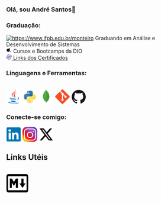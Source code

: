 ### Olá, sou André Santos👋
<h3 align="left">Graduação:</h3>
<div> <a href="https://www.ifpb.edu.br/monteiro" target="blank">
  <img src="https://avatars.githubusercontent.com/u/2523928?s=200&v=4" alt="https://www.ifpb.edu.br/monteiro" width="15" height="15"/></a> Graduando em Análise e Desenvolvimento de Sistemas</div>
 <div> <a href="https://web.dio.me/users/andrefiiliip_ss?tab=skills" target="blank">
  <img src="https://github.com/dev-for-dev/Meus-Certificados-DIO/blob/main/icons/26231823.png" alt="https://web.dio.me/users/andrefiiliip_ss?tab=skills" width="15" height="15"/></a> Cursos e Bootcamps da DIO</div>
  <div>   <a href="https://github.com/dev-for-dev/Meus-Certificados-DIO/blob/main/Certificados/Links%20Certificados.md" target="blank">
    <img src="https://github.com/dev-for-dev/Meus-Certificados-DIO/blob/main/icons/cert.png" width="15" height="15"/>  Links dos Certificados</a></div>

<h3 align="left">Linguagens e Ferramentas:</h3>
<div style="display: inline-block width="100%><br>
  <img src="https://raw.githubusercontent.com/devicons/devicon/master/icons/java/java-original.svg" alt="java" width="40" height="40"/>
  <img src="https://raw.githubusercontent.com/devicons/devicon/master/icons/python/python-original.svg" alt="python" width="40" height="40"/>
  <img src="https://raw.githubusercontent.com/devicons/devicon/master/icons/mongodb/mongodb-original.svg" alt="mongodb" width="40" height="40"/>
  <img src="https://raw.githubusercontent.com/devicons/devicon/master/icons/git/git-original.svg" alt="git" width="40" height="40"/>
  <img src="https://raw.githubusercontent.com/devicons/devicon/master/icons/github/github-original.svg" alt="github" width="40" height="40"/>
</div>

<h3 align="left">Conecte-se comigo:</h3>
<div align="left">
  <a href="https://www.linkedin.com/in/andre-f-s-santos" target="blank">
  <img align="center" src="https://github.com/devicons/devicon/blob/master/icons/linkedin/linkedin-original.svg"       alt="https://www.linkedin.com/in/andre-f-s-santos" width="40" height="40"/></a>
  <a href="https://www.instagram.com/devfordev/" target="blank">
  <img align="center" src="https://raw.githubusercontent.com/dev-for-dev/Meus-Certificados-DIO/main/icons/Instagram.webp"       alt="https://www.instagram.com/devfordev/" width="40" height="40"/></a>
  <a href="https://twitter.com/devfordev_of" target="blank">
  <img align="center" src="https://github.com/dev-for-dev/Meus-Certificados-DIO/blob/main/icons/X_logo.png"       alt="https://twitter.com/devfordev_of" width="40" height="40"/></a>
</div>


## Links Utéis

<a href="https://markdown.net.br/sintaxe-basica/">
  <img align="center" src="https://github.com/devicons/devicon/blob/master/icons/markdown/markdown-original.svg"       alt="https://markdown.net.br/sintaxe-basica/"width="60" height="80"/></a>
